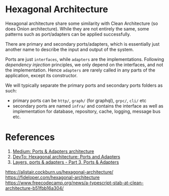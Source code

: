 # Hexagonal Architecture

Hexagonal architecture share some similarity with Clean Architecture (so does Onion architecture). While they are not entirely the same, some patterns such as port/adapters can be applied successfully.

There are primary and secondary ports/adapters, which is essentially just another name to describe the input and output of the system.

Ports are just `interfaces`, while `adapters` are the implementations. Following _dependency injection_ principles, we only depend on the interfaces, and not the implementation. Hence `adapters` are rarely called in any parts of the application, except its constructor.

We will typically separate the primary ports and secondary ports folders as such:
- primary ports can be `http/`, `graph/` (for graphql), `grpc/`, `cli/` etc
- secondary ports are named `infra/` and contains the interface as well as implementation for database, repository, cache, logging, message bus etc.


# References

1. [Medium: Ports & Adapters architecture](https://wkrzywiec.medium.com/ports-adapters-architecture-on-example-19cab9e93be7)
2. [DevTo: Hexagonal architecture: Ports and Adapters](https://dev.to/jofisaes/hexagonal-architecture-ports-and-adapters-1h4m)
3. [Layers, ports & adapters - Part 3, Ports & Adapters](https://matthiasnoback.nl/2017/08/layers-ports-and-adapters-part-3-ports-and-adapters/)


https://alistair.cockburn.us/hexagonal-architecture/
https://fideloper.com/hexagonal-architecture
https://www.freecodecamp.org/news/a-typescript-stab-at-clean-architecture-b51fbb16a304/

